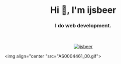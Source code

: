 <h1 align="center">Hi 👋, I'm ijsbeer</h1>
<h3 align="center">I do web development.</h3>

<br>

<p align="center"><a align="center" href="https://www.buymeacoffee.com/ijsbeer"> <img align="center" src="https://cdn.buymeacoffee.com/buttons/v2/default-yellow.png" height="50" width="210" alt="ijsbeer" /></a></p>

<img align="center "src="AS0004461_00.gif">
